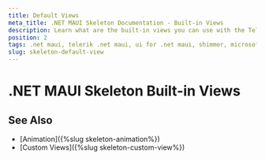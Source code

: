```yaml
---
title: Default Views
meta_title: .NET MAUI Skeleton Documentation - Built-in Views
description: Learn what are the built-in views you can use with the Telerik .NET MAUI Skeleton control.
position: 2
tags: .net maui, telerik .net maui, ui for .net maui, shimmer, microsoft .net maui
slug: skeleton-default-view
---
```


# .NET MAUI Skeleton Built-in Views


## See Also

- [Animation]({%slug skeleton-animation%})
- [Custom Views]({%slug skeleton-custom-view%}) 
